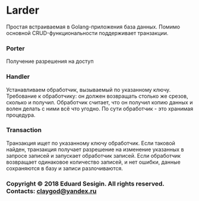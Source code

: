 # Larder

Простая встраиваемая в Golang-приложения база данных.
Помимо основной CRUD-функциональности поддерживает транзакции.

### Porter

Получение разрешения на доступ

### Handler

Устанавливаем обработчик, вызываемый по указанному ключу.
Требование к обработчику: он должен возвращать столько же срезов, сколько и получил.
Обработчик считает, что он получил копию данных и волен делать с ними всё что угодно.
По сути обработчик - это хранимая процедура.

### Transaction

Транзакция ищет по указанному ключу обработчик. Если таковой найден,
транзакция получает разрешение на изменение указанных в запросе записей и
запускает обработчик записей. Если обработчик возвращает одинаковое количество
записей, и нет ошибки, данные сохраняются в базу и записи разлочиваются.

### Copyright © 2018 Eduard Sesigin. All rights reserved. Contacts: <claygod@yandex.ru>